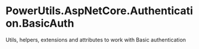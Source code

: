 # PowerUtils.AspNetCore.Authentication.BasicAuth
Utils, helpers, extensions and attributes to work with Basic authentication
